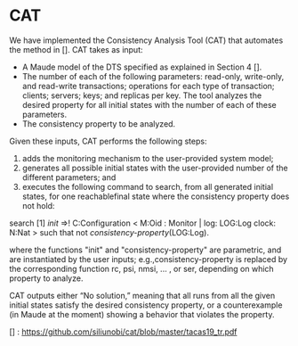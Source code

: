 # CAT

We have implemented the Consistency Analysis Tool (CAT) that automates the method in []. CAT takes as input:

- A Maude model of the DTS specified as explained in Section 4 [].
- The number of each of the following parameters: read-only, write-only, and read-write transactions; operations for each type of transaction; clients; servers; keys; and replicas per key. The tool analyzes the desired property for all initial states with the number of each of these parameters.
- The consistency property to be analyzed.

Given these inputs, CAT performs the following steps:

1. adds the monitoring mechanism to the user-provided system model;
2. generates all possible initial states with the user-provided number of the different parameters; and
3. executes the following command to search, from all generated initial states, for one reachablefinal state where the consistency property does not hold:


search [1] _init_ =>! C:Configuration < M:Oid : Monitor | log: LOG:Log clock: N:Nat > 
    such that not _consistency-property_(LOG:Log).
    
where the functions "init" and "consistency-property" are parametric, and are instantiated by the user inputs; e.g.,consistency-property is replaced by the corresponding function rc, psi, nmsi, ... , or ser, depending on which property to analyze.

CAT outputs either “No solution,” meaning that all runs from all the given initial states satisfy the desired consistency property, or a counterexample (in Maude at the moment) showing a behavior that violates the property.

[] : <https://github.com/siliunobi/cat/blob/master/tacas19_tr.pdf>
